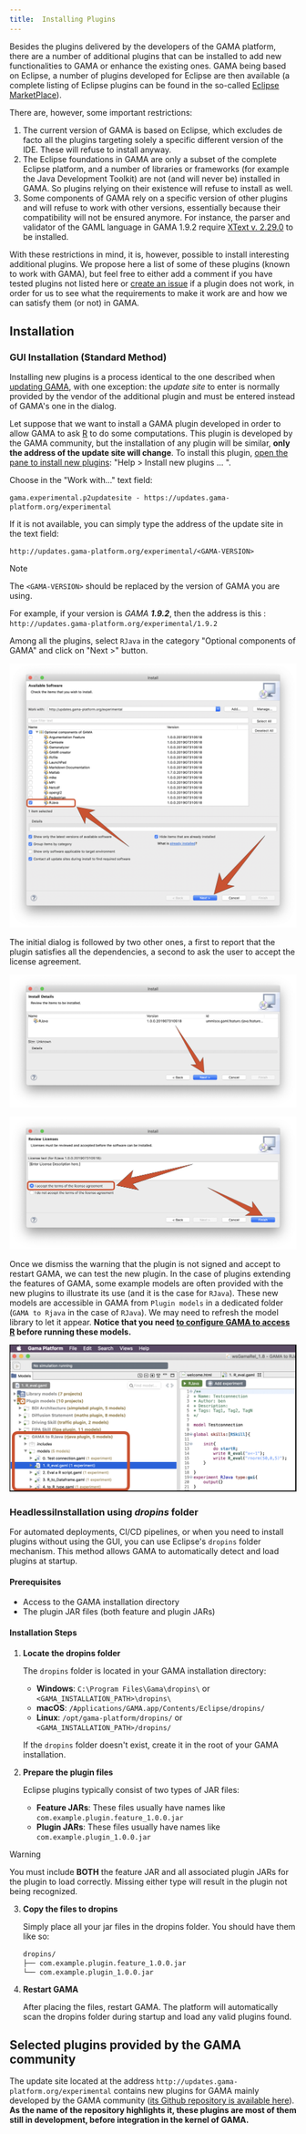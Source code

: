 ```yaml
---
title:  Installing Plugins
---
```



Besides the plugins delivered by the developers of the GAMA platform, there are a number of additional plugins that can be installed to add new functionalities to GAMA or enhance the existing ones. GAMA being based on Eclipse, a number of plugins developed for Eclipse are then available (a complete listing of Eclipse plugins can be found in the so-called [Eclipse MarketPlace](http://marketplace.eclipse.org)).

There are, however, some important restrictions:

1. The current version of GAMA is based on Eclipse, which excludes de facto all the plugins targeting solely a specific different version of the IDE. These will refuse to install anyway.
2. The Eclipse foundations in GAMA are only a subset of the complete Eclipse platform, and a number of libraries or frameworks (for example the Java Development Toolkit) are not (and will never be) installed in GAMA. So plugins relying on their existence will refuse to install as well.
3. Some components of GAMA rely on a specific version of other plugins and will refuse to work with other versions, essentially because their compatibility will not be ensured anymore. For instance, the parser and validator of the GAML language in GAMA 1.9.2 require [XText v. 2.29.0](http://www.eclipse.org/Xtext/) to be installed.

With these restrictions in mind, it is, however, possible to install interesting additional plugins. We propose here a list of some of these plugins (known to work with GAMA), but feel free to either add a comment if you have tested plugins not listed here or [create an issue](Troubleshooting) if a plugin does not work, in order for us to see what the requirements to make it work are and how we can satisfy them (or not) in GAMA.

## Installation

### GUI Installation (Standard Method)

Installing new plugins is a process identical to the one described when [updating GAMA](Updating), with one exception: the _update site_ to enter is normally provided by the vendor of the additional plugin and must be entered instead of GAMA's one in the dialog. 

Let suppose that we want to install a GAMA plugin developed in order to allow GAMA to ask [R](https://www.r-project.org/) to do some computations. This plugin is developed by the GAMA community, but the installation of any plugin will be similar, **only the address of the update site will change**. To install this plugin, [open the pane to install new plugins](Updating#manual-update): "Help > Install new plugins ... ".

Choose in the "Work with..." text field:
```
gama.experimental.p2updatesite - https://updates.gama-platform.org/experimental
```

If it is not available, you can simply type the address of the update site in the text field:
```
http://updates.gama-platform.org/experimental/<GAMA-VERSION>
```

> [!NOTE]  
> The `<GAMA-VERSION>` should be replaced by the version of GAMA you are using. 
> 
> For example, if your version is _GAMA **1.9.2**_, then the address is this : `http://updates.gama-platform.org/experimental/1.9.2`

Among all the plugins, select `RJava` in the category "Optional components of GAMA" and click on "Next >" button.

![Selection of the plugin to install.](/resources/images/installationAndLaunching/installPlugin_choice.png)

The initial dialog is followed by two other ones, a first to report that the plugin satisfies all the dependencies, a second to ask the user to accept the license agreement.

![List of plugins to be installed, including possible dependencies.](/resources/images/installationAndLaunching/installPlugin_Summary.png)

![Licences of the plugin, that need to be accepted to install it.](/resources/images/installationAndLaunching/installPlugin_Licences.png)

Once we dismiss the warning that the plugin is not signed and accept to restart GAMA, we can test the new plugin.
In the case of plugins extending the features of GAMA, some example models are often provided with the new plugins to illustrate its use (and it is the case for `RJava`). These new models are accessible in GAMA from `Plugin models` in a dedicated folder (`GAMA to Rjava` in the case of `RJava`). We may need to refresh the model library to let it appear. **Notice that you need [to configure GAMA to access R](CallingR) before running these models.**

![Models provided with the RJava plugin](/resources/images/installationAndLaunching/installPlugin_RJavaModels.png)

### HeadlessiInstallation using _dropins_ folder

For automated deployments, CI/CD pipelines, or when you need to install plugins without using the GUI, you can use Eclipse's `dropins` folder mechanism. This method allows GAMA to automatically detect and load plugins at startup.

#### Prerequisites

- Access to the GAMA installation directory
- The plugin JAR files (both feature and plugin JARs)

#### Installation Steps

1. **Locate the dropins folder**
   
   The `dropins` folder is located in your GAMA installation directory:
   - **Windows**: `C:\Program Files\Gama\dropins\` or `<GAMA_INSTALLATION_PATH>\dropins\`
   - **macOS**: `/Applications/GAMA.app/Contents/Eclipse/dropins/`
   - **Linux**: `/opt/gama-platform/dropins/` or `<GAMA_INSTALLATION_PATH>/dropins/`
   
   If the `dropins` folder doesn't exist, create it in the root of your GAMA installation.

2. **Prepare the plugin files**
   
   Eclipse plugins typically consist of two types of JAR files:
   - **Feature JARs**: These files usually have names like `com.example.plugin.feature_1.0.0.jar`
   - **Plugin JARs**: These files usually have names like `com.example.plugin_1.0.0.jar`
   
  > [!WARNING]  
  > You must include **BOTH** the feature JAR and all associated plugin JARs for the plugin to load correctly. Missing either type will result in the plugin not being recognized.

3. **Copy the files to dropins**
   
   Simply place all your jar files in the dropins folder. You should have them like so:
   
   ```
   dropins/
   ├── com.example.plugin.feature_1.0.0.jar
   └── com.example.plugin_1.0.0.jar
   ```
   
4. **Restart GAMA**
   
   After placing the files, restart GAMA. The platform will automatically scan the dropins folder during startup and load any valid plugins found.


## Selected plugins provided by the GAMA community

The update site located at the address `http://updates.gama-platform.org/experimental` contains new plugins for GAMA mainly developed by the GAMA community ([its Github repository is available here](https://github.com/gama-platform/gama.experimental)). **As the name of the repository highlights it, these plugins are most of them still in development, before integration in the kernel of GAMA.**

